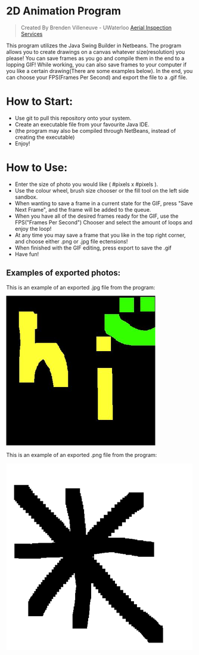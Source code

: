 # 2D Animation Program
> Created By Brenden Villeneuve - UWaterloo
> [Aerial Inspection Services](https://rawgit.com/Brendenvski/website/master/index.html)

This program utilizes the Java Swing Builder in Netbeans. The program allows you to create drawings on a canvas whatever size(resolution) you please! You can save frames as you go and compile them in the end to a lopping GIF! While working, you can also save frames to your computer if you like a certain drawing(There are some examples below). In the end, you can choose your FPS(Frames Per Second) and export the file to a .gif file.

# How to Start:
*   Use git to pull this repository onto your system. 
*   Create an executable file from your favourite Java IDE.
*   (the program may also be compiled through NetBeans, instead of creating the executable)
*   Enjoy!

# How to Use:
*   Enter the size of photo you would like ( #pixels x #pixels ). 
*   Use the colour wheel, brush size chooser or the fill tool on the left side sandbox. 
*   When wanting to save a frame in a current state for the GIF, press "Save Next Frame", and the frame will be added to the queue.
*   When you have all of the desired frames ready for the GIF, use the FPS("Frames Per Second") Chooser and select the amount of loops and enjoy the loop!
*   At any time you may save a frame that you like in the top right corner, and choose either .png or .jpg file ectensions! 
*   When finished with the GIF editing, press export to save the .gif
*   Have fun!


## Examples of exported photos:

This is an example of an exported .jpg file from the program:

![Screenshot 1](https://github.com/Brendenvski/AnimationProgramBackup/blob/master/screenshots/itworked.jpg "screenshot(0)")

This is an example of an exported .png file from the program:

![Screenshot 2](https://github.com/Brendenvski/AnimationProgramBackup/blob/master/screenshots/didthiswork.png "screenshot(1)")

